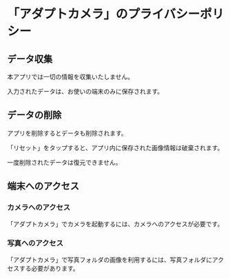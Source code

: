 # 「アダプトカメラ」のプライバシーポリシー

## データ収集
本アプリでは一切の情報を収集いたしません。

入力されたデータは、お使いの端末のみに保存されます。


## データの削除
アプリを削除するとデータも削除されます。

「リセット」をタップすると、アプリ内に保存された画像情報は破棄されます。

一度削除されたデータは復元できません。


## 端末へのアクセス

### カメラへのアクセス

「アダプトカメラ」でカメラを起動するには、カメラへのアクセスが必要です。

### 写真へのアクセス

「アダプトカメラ」で写真フォルダの画像を利用するには、写真フォルダにアクセスする必要があります。
